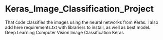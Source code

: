 # Keras_Image_Classification_Project
That code classifies the images using the neural networks from Keras. I also add here requirements.txt with librariers to install, as well as best model. Deep Learning Computer Vision Image Classification Keras
